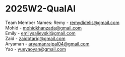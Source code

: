 # 2025W2-QualAI

Team Member Names:
Remy - remydidelis@gmail.com <br>
Mohid - mohidkhanzada@gmail.com <br>
Emily - emilysalievski@gmail.com <br>
Zaid - zaidbtariq@gmail.com <br>
Aryaman - aryamanrajpal04@gmail.com <br>
Yao - yueyaoyan@gmail.com <br>
